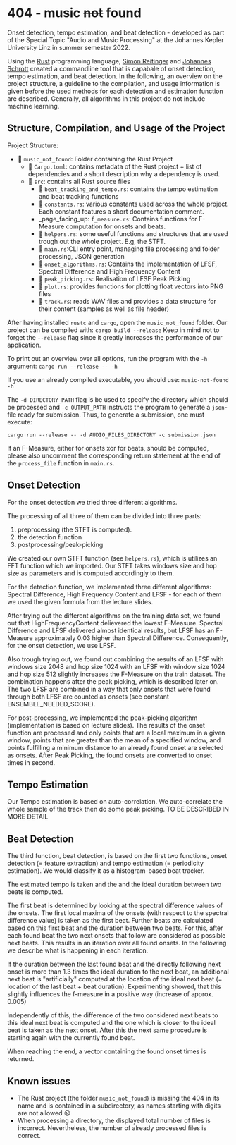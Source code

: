 # 404 - music ~~not~~ found

Onset detection, tempo estimation, and beat detection - developed as part of the Special Topic "Audio and Music
Processing"
at the Johannes Kepler University Linz in summer semester 2022.

Using the [Rust](https://www.rust-lang.org/) programming language, [Simon Reitinger](https://github.com/Simre1)
and [Johannes Schrott](https://github.com/johannesschrott) created a commandline tool that is capabale of onset
detection, tempo estimation, and beat detection.
In the following, an overview on the project structure, a guideline to the compilation, and usage information is given
before the used methods for each detection and estimation function are described. Generally, all algorithms in this
project
do not include machine learning.

## Structure, Compilation, and Usage of the Project

Project Structure:

* :file_folder: `music_not_found`: Folder containing the Rust Project
    * :page_facing_up: `Cargo.toml`: contains metadata of the Rust project + list of dependencies and a short
      description
      why a dependency is used.
    * :file_folder: `src`: contains all Rust source files
        * :page_facing_up: `beat_tracking_and_tempo.rs`: contains the tempo estimation and beat tracking functions
        * :page_facing_up: `constants.rs`: various constants used across the whole project. Each constant features a
          short documentation comment.
        * _page_facing_up: `f_measure.rs`: Contains functions for F-Measure computation for onsets and beats.
        * :page_facing_up: `helpers.rs`: some useful functions and structures that are used trough out the whole
          project. E.g, the STFT.
        * :page_facing_up: `main.rs`:CLI entry point, managing file processing and folder processing, JSON generation
        * :page_facing_up: `onset_algorithms.rs`: Contains the implementation of LFSF, Spectral Difference and High Frequency Content
        * :page_facing_up: `peak_picking.rs`: Realisation of LFSF Peak Picking
        * :page_facing_up: `plot.rs`: provides functions for plotting float vectors into PNG files
        * :page_facing_up: `track.rs`: reads WAV files and provides a data structure for their content (samples as well
          as file header)

After having installed `rustc` and `cargo`, open the `music_not_found` folder. Our project can be compiled with:
`cargo build --release`
Keep in mind not to forget the `--release` flag since it greatly increases the performance of our application.

To print out an overview over all options, run the program with the `-h` argument:
`cargo run --release -- -h`

If you use an already compiled executable, you should use:
`music-not-found -h`

The `-d DIRECTORY_PATH` flag is be used to specify the directory which should be processed and `-c OUTPUT_PATH`
instructs the program to generate a `json`-file ready for submission. Thus, to generate a submission, one must execute:

`cargo run --release -- -d AUDIO_FILES_DIRECTORY -c submission.json`

If an F-Measure, either for onsets xor for beats,  should be computed,
please also uncomment the corresponding return statement at the end of the `process_file` function in `main.rs`.

## Onset Detection

For the onset detection we tried three different algorithms.

The processing of all three of them can be divided into three parts:

1. preprocessing (the STFT is computed).
2. the detection function
3. postprocessing/peak-picking

We created our own STFT function (see `helpers.rs`), which is utilizes an FFT function which we imported. Our STFT
takes windows size and hop size as parameters and is computed accordingly to them.

For the detection function, we implemented three different algorithms:
Spectral Difference, High Frequency Content and LFSF - for each of them we used the given formula from the lecture
slides.

After trying out the different algorithms on the training data set, we found out that HighFrequencyContent delievered
the lowest F-Measure. Spectral Difference and LFSF delivered almost identical results, but LFSF has an F-Measure
approximately 0.03 higher than Spectral Difference.
Consequently, for the onset detection, we use LFSF.

Also trough trying out, we found out combining the results of an LFSF with windows size 2048 and hop size 1024 with an
LFSF with window size 1024 and hop size 512 slightly increases the F-Measure on the train dataset.
The combination happens after the peak picking, which is described later on. The two LFSF are combined in a way that
only onsets that were found through both LFSF are counted as onsets (see constant ENSEMBLE_NEEDED_SCORE).

For post-processing, we implemented the peak-picking algorithm (implementation is based on lecture slides). The results
of the onset function are processed and only points that are a local maximum in a given window, points that are greater
than the mean of a specified window, and points fulfilling a minimum distance to an already found onset are selected as
onsets. After Peak Picking, the found onsets are converted to onset times in second.

## Tempo Estimation

Our Tempo estimation is based on auto-correlation. We auto-correlate the whole sample of the track then do some peak
picking. TO BE DESCRIBED IN MORE DETAIL

## Beat Detection

The third function, beat detection, is based on the first two functions, onset detection (= feature extraction) and
tempo estimation (= periodicity estimation). We would classify it as a histogram-based beat tracker.

The estimated tempo is taken and the and the ideal duration between two beats is computed.

The first beat is determined by looking at the spectral difference values of the onsets. The first local maxima of
the onsets (with respect to the spectral difference value) is taken as the first beat. Further beats are calculated
based on this first beat and the duration between two beats.
For this, after each found beat the two next onsets that
follow are considered as possible next beats.
This results in an iteration over all found onsets. In the following we describe what is happening in each iteration.

If the duration between the last found beat and the directly following next onset is more than 1.3 times the ideal
duration to
the next beat,
an additional next beat is "artificially" computed at the location of the ideal next beat
(= location of the last beat + beat duration). Experimenting showed, that this slightly influences the f-measure in
a positive way (increase of approx. 0.005)

Independently of this, the difference of the two considered next beats to this ideal next beat is computed and the
one which is closer to the ideal beat is taken as the next onset.
After this the next same procedure is starting again with the currently found beat.

When reaching the end, a vector containing the found onset times is returned.

## Known issues

* The Rust project (the folder `music_not_found`) is missing the 404 in its name and is contained in a subdirectory, as
  names starting with digits are
  not allowed :frowning:
* When processing a directory, the displayed total number of files is incorrect. Nevertheless, the number of already
  processed files is correct.
